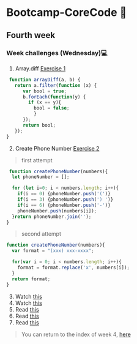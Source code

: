 # Bootcamp-CoreCode 🚀

## Fourth week
### Week challenges (Wednesday)💻
1. Array.diff [Exercise 1](https://www.codewars.com/kata/523f5d21c841566fde000009)
```javascript
 function arrayDiff(a, b) {
   return a.filter(function (x) {
      var bool = true;
      b.forEach(function(y) {
        if (x == y){
          bool = false;
          }
      });
      return bool;
   });
}
```

2. Create Phone Number [Exercise 2](https://www.codewars.com/kata/525f50e3b73515a6db000b83)
> first attempt
```javascript
 function createPhoneNumber(numbers){
  let phoneNumber = [];

  for (let i=0; i < numbers.length; i++){
    if(i == 0) {phoneNumber.push('(')}
    if(i == 3) {phoneNumber.push(') ')}
    if(i == 6) {phoneNumber.push('-')}
    phoneNumber.push(numbers[i]);
  }return phoneNumber.join('');
}
```

> second attempt
```javascript
function createPhoneNumber(numbers){
  var format = "(xxx) xxx-xxxx";

  for(var i = 0; i < numbers.length; i++){
    format = format.replace('x', numbers[i]);
  }
  return format;
}
```

3. Watch [this](https://www.youtube.com/watch?v=m_MQYyJpIjg)
4. Watch [this](https://www.youtube.com/watch?v=08CWw_VD45w)
5. Read [this](https://medium.com/from-the-scratch/oop-everything-you-need-to-know-about-object-oriented-programming-aee3c18e281b)
6. Read [this](https://naveenkumarkoppala.medium.com/typescript-oops-c327678744b0)
7. Read [this](https://rambabupadimi.medium.com/typescript-object-oriented-programming-7a6fd905d90e)

> You can return to the index of week 4, [here](indexWeek4.md)